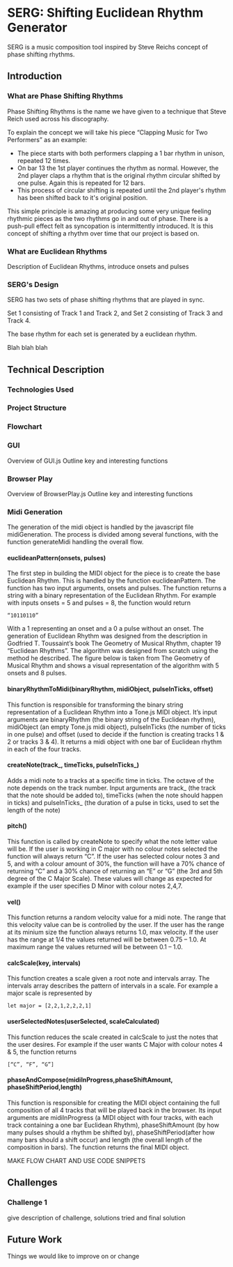 # SERG: Shifting Euclidean Rhythm Generator

SERG is a music composition tool inspired by Steve Reichs concept of phase shifting rhythms.

## Introduction

### What are Phase Shifting Rhythms

Phase Shifting Rhythms is the name we have given to a technique that Steve Reich used across his discography.

To explain the concept we will take his piece “Clapping Music for Two Performers” as an example:
* The piece starts with both performers clapping a 1 bar rhythm in unison, repeated 12 times.
* On bar 13 the 1st player continues the rhythm as normal. However, the 2nd player claps a rhythm that is the original rhythm circular shifted by one pulse. Again this is repeated for 12 bars.
* This process of circular shifting is repeated until the 2nd player's rhythm has been shifted back to it's original position.

This simple principle is amazing at producing some very unique feeling rhythmic pieces as the two rhythms go in and out of phase. There is a push-pull effect felt as syncopation is intermittently introduced.
It is this concept of shifting a rhythm over time that our project is based on.

### What are Euclidean Rhythms

Description of Euclidean Rhythms, introduce onsets and pulses

### SERG's Design

SERG has two sets of phase shifting rhythms that are played in sync.

Set 1 consisting of Track 1 and Track 2, and Set 2 consisting of Track 3 and Track 4.

The base rhythm for each set is generated by a euclidean rhythm.

Blah blah blah

## Technical Description

### Technologies Used

### Project Structure

### Flowchart


### GUI

Overview of GUI.js
Outline key and interesting functions

### Browser Play

Overview of BrowserPlay.js
Outline key and interesting functions

### Midi Generation

The generation of the midi object is handled by the javascript file midiGeneration. The process is divided  among several functions, with the function generateMidi handling the overall flow.

#### euclideanPattern(onsets, pulses)

The first step in building the MIDI object for the piece is to create the base Euclidean Rhythm. This is handled by the function euclideanPattern. The function has two input arguments, onsets and pulses. The function returns a string with a binary representation of the Euclidean Rhythm. For example with inputs onsets = 5 and pulses = 8, the function would return
```
“10110110”
```
With a 1 representing an onset and a 0 a pulse without an onset.
The generation of Euclidean Rhythm was designed from the description in Godfried T. Toussaint’s book The Geometry of Musical Rhythm, chapter 19 “Euclidean Rhythms”.
The algorithm was designed from scratch using the method he described. The figure below is taken from The Geometry of Musical Rhythm and shows a visual representation of the algorithm with 5 onsets and 8 pulses.

#### binaryRhythmToMidi(binaryRhythm, midiObject, pulseInTicks, offset)

This function is responsible for transforming the binary string representation of a Euclidean Rhythm into a Tone.js MIDI object. It’s input arguments are binaryRhythm (the binary string of the Euclidean rhythm), midiObject (an empty Tone.js midi object), pulseInTicks (the number of ticks in one pulse) and offset (used to decide if the function is creating tracks 1 & 2 or tracks 3 & 4). It returns a midi object with one bar of Euclidean rhythm in each of the four tracks.

#### createNote(track_, timeTicks, pulseInTicks_)

Adds a midi note to a tracks at a specific time in ticks. The octave of the note depends on the track number. Input arguments are track_ (the track that the note should be added to), timeTicks (when the note should happen in ticks) and pulseInTicks_ (the duration of a pulse in ticks, used to set the length of the note)

#### pitch()

This function is called by createNote to specify what the note letter value will be.
If the user is working in C major with no colour notes selected the function will always return “C”.
If the user has selected colour notes 3 and 5, and with a colour amount of 30%, the function will have a 70% chance of returning “C” and a 30% chance of returning an “E” or “G” (the 3rd and 5th degree of the C Major Scale). These values will change as expected for example if the user specifies D Minor with colour notes 2,4,7.

#### vel()

This function returns a random velocity value for a midi note. The range that this velocity value can be is controlled by the user. If the user has the range at its minium size the function always returns 1.0, max velocity. If the user has the range at 1/4 the values returned will be between 0.75 – 1.0. At maximum range the values returned will be between 0.1 – 1.0.

#### calcScale(key, intervals)

This function creates a scale given a root note and intervals array. The intervals array describes the pattern of intervals in a scale. For example a major scale is represented by
```
let major = [2,2,1,2,2,2,1]
```
#### userSelectedNotes(userSelected, scaleCalculated)

This function reduces the scale created in calcScale to just the notes that the user desires. For example if the user wants C Major with colour notes 4 & 5, the function returns
```
[“C”, “F”, “G”]
```

#### phaseAndCompose(midiInProgress,phaseShiftAmount, phaseShiftPeriod,length)

This function is responsible for creating the MIDI object containing the full composition of all 4 tracks that will be played back in the browser.
Its input arguments are midiInProgress (a MIDI object with four tracks, with each track containing a one bar Euclidean Rhythm), phaseShiftAmount (by how many pulses should a rhythm be shifted by), phaseShiftPeriod(after how many bars should a shift occur) and length (the overall length of the composition in bars).
The function returns the final MIDI object.

MAKE FLOW CHART AND USE CODE SNIPPETS


## Challenges

### Challenge 1

give description of challenge, solutions tried and final solution

## Future Work

Things we would like to improve on or change



